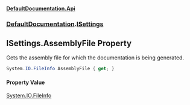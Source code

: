 #### [DefaultDocumentation\.Api](../../index.md 'index')
### [DefaultDocumentation](../../index.md#DefaultDocumentation 'DefaultDocumentation').[ISettings](index.md 'DefaultDocumentation\.ISettings')

## ISettings\.AssemblyFile Property

Gets the assembly file for which the documentation is being generated\.

```csharp
System.IO.FileInfo AssemblyFile { get; }
```

#### Property Value
[System\.IO\.FileInfo](https://learn.microsoft.com/en-us/dotnet/api/system.io.fileinfo 'System\.IO\.FileInfo')